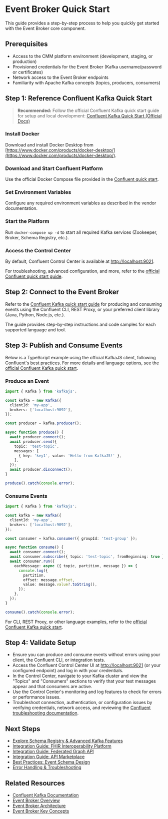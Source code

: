# Event Broker Quick Start

This guide provides a step-by-step process to help you quickly get started with the Event Broker core component.

## Prerequisites
- Access to the CMM platform environment (development, staging, or production)
- Provisioned credentials for the Event Broker (Kafka username/password or certificates)
- Network access to the Event Broker endpoints
- Familiarity with Apache Kafka concepts (topics, producers, consumers)

## Step 1: Reference Confluent Kafka Quick Start

> **Recommended:** Follow the official Confluent Kafka quick start guide for setup and local development: [Confluent Kafka Quick Start (Official Docs)](https://docs.confluent.io/platform/current/quickstart/ce-docker-quickstart.html)

### Install Docker
Download and install Docker Desktop from [https://www.docker.com/products/docker-desktop/](https://www.docker.com/products/docker-desktop/).

### Download and Start Confluent Platform
Use the official Docker Compose file provided in the [Confluent quick start](https://docs.confluent.io/platform/current/quickstart/ce-docker-quickstart.html#step-1-download-and-start-cp).

### Set Environment Variables
Configure any required environment variables as described in the vendor documentation.

### Start the Platform
Run `docker-compose up -d` to start all required Kafka services (Zookeeper, Broker, Schema Registry, etc.).

### Access the Control Center
By default, Confluent Control Center is available at [http://localhost:9021](http://localhost:9021).

For troubleshooting, advanced configuration, and more, refer to the [official Confluent quick start guide](https://docs.confluent.io/platform/current/quickstart/ce-docker-quickstart.html).
## Step 2: Connect to the Event Broker

Refer to the [Confluent Kafka quick start guide](https://docs.confluent.io/platform/current/quickstart/ce-docker-quickstart.html#step-3-produce-and-consume-events) for producing and consuming events using the Confluent CLI, REST Proxy, or your preferred client library (Java, Python, Node.js, etc.).

The guide provides step-by-step instructions and code samples for each supported language and tool.
## Step 3: Publish and Consume Events

Below is a TypeScript example using the official KafkaJS client, following Confluent's best practices. For more details and language options, see the [official Confluent Kafka quick start](https://docs.confluent.io/platform/current/quickstart/ce-docker-quickstart.html#step-3-produce-and-consume-events).

### Produce an Event
```typescript
import { Kafka } from 'kafkajs';

const kafka = new Kafka({
  clientId: 'my-app',
  brokers: ['localhost:9092'],
});

const producer = kafka.producer();

async function produce() {
  await producer.connect();
  await producer.send({
    topic: 'test-topic',
    messages: [
      { key: 'key1', value: 'Hello from KafkaJS!' },
    ],
  });
  await producer.disconnect();
}

produce().catch(console.error);
```

### Consume Events
```typescript
import { Kafka } from 'kafkajs';

const kafka = new Kafka({
  clientId: 'my-app',
  brokers: ['localhost:9092'],
});

const consumer = kafka.consumer({ groupId: 'test-group' });

async function consume() {
  await consumer.connect();
  await consumer.subscribe({ topic: 'test-topic', fromBeginning: true });
  await consumer.run({
    eachMessage: async ({ topic, partition, message }) => {
      console.log({
        partition,
        offset: message.offset,
        value: message.value?.toString(),
      });
    },
  });
}

consume().catch(console.error);
```

For CLI, REST Proxy, or other language examples, refer to the [official Confluent Kafka quick start](https://docs.confluent.io/platform/current/quickstart/ce-docker-quickstart.html#step-3-produce-and-consume-events).

## Step 4: Validate Setup
- Ensure you can produce and consume events without errors using your client, the Confluent CLI, or integration tests.
- Access the Confluent Control Center UI at [http://localhost:9021](http://localhost:9021) (or your configured endpoint) and log in with your credentials.
- In the Control Center, navigate to your Kafka cluster and view the "Topics" and "Consumers" sections to verify that your test messages appear and that consumers are active.
- Use the Control Center's monitoring and log features to check for errors or performance issues.
- Troubleshoot connection, authentication, or configuration issues by verifying credentials, network access, and reviewing the [Confluent troubleshooting documentation](https://docs.confluent.io/platform/current/kafka/multi-node.html#troubleshooting).

## Next Steps
- [Explore Schema Registry & Advanced Kafka Features](../03-advanced-topics/schema-registry.md)
- [Integration Guide: FHIR Interoperability Platform](../../fhir-interoperability-platform/01-getting-started/quick-start.md)
- [Integration Guide: Federated Graph API](../../federated-graph-api/01-getting-started/quick-start.md)
- [Integration Guide: API Marketplace](../../api-marketplace/01-getting-started/quick-start.md)
- [Best Practices: Event Schema Design](../03-advanced-topics/event-schema-design.md)
- [Error Handling & Troubleshooting](../03-advanced-topics/error-handling.md)

## Related Resources
- [Confluent Kafka Documentation](https://docs.confluent.io/platform/current/clients/index.html)
- [Event Broker Overview](./overview.md)
- [Event Broker Architecture](./architecture.md)
- [Event Broker Key Concepts](./key-concepts.md)
